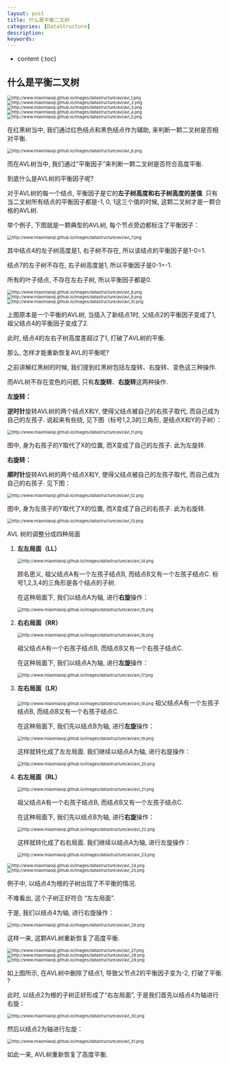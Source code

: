 ```yaml
---
layout: post
title: 什么是平衡二叉树
categories: [DataStructure]
description: 
keywords: 
---
```


* content
{:toc}


## 什么是平衡二叉树

<img src="http://www.miaomiaoqi.github.io/images/datastructure/avl/avl_1.png" alt="http://www.miaomiaoqi.github.io/images/datastructure/avl/avl_1.png" style="zoom:67%;" />

<img src="http://www.miaomiaoqi.github.io/images/datastructure/avl/avl_2.png" alt="http://www.miaomiaoqi.github.io/images/datastructure/avl/avl_2.png" style="zoom:67%;" />

<img src="http://www.miaomiaoqi.github.io/images/datastructure/avl/avl_3.png" alt="http://www.miaomiaoqi.github.io/images/datastructure/avl/avl_3.png" style="zoom:67%;" />

<img src="http://www.miaomiaoqi.github.io/images/datastructure/avl/avl_4.png" alt="http://www.miaomiaoqi.github.io/images/datastructure/avl/avl_4.png" style="zoom:67%;" />

<img src="http://www.miaomiaoqi.github.io/images/datastructure/avl/avl_5.png" alt="http://www.miaomiaoqi.github.io/images/datastructure/avl/avl_5.png" style="zoom:67%;" />

在红黑树当中, 我们通过红色结点和黑色结点作为辅助, 来判断一颗二叉树是否相对平衡. 

<img src="http://www.miaomiaoqi.github.io/images/datastructure/avl/avl_6.png" alt="http://www.miaomiaoqi.github.io/images/datastructure/avl/avl_6.png" style="zoom:67%;" />

而在AVL树当中, 我们通过“平衡因子”来判断一颗二叉树是否符合高度平衡. 

到底什么是AVL树的平衡因子呢? 

对于AVL树的每一个结点, 平衡因子是它的**左子树高度和右子树高度的差值**. 只有当二叉树所有结点的平衡因子都是-1, 0, 1这三个值的时候, 这颗二叉树才是一颗合格的AVL树. 

举个例子, 下图就是一颗典型的AVL树, 每个节点旁边都标注了平衡因子：

<img src="http://www.miaomiaoqi.github.io/images/datastructure/avl/avl_7.png" alt="http://www.miaomiaoqi.github.io/images/datastructure/avl/avl_7.png" style="zoom:67%;" />

其中结点4的左子树高度是1, 右子树不存在, 所以该结点的平衡因子是1-0=1. 

结点7的左子树不存在, 右子树高度是1, 所以平衡因子是0-1=-1. 

所有的叶子结点, 不存在左右子树, 所以平衡因子都是0. 

<img src="http://www.miaomiaoqi.github.io/images/datastructure/avl/avl_8.png" alt="http://www.miaomiaoqi.github.io/images/datastructure/avl/avl_8.png" style="zoom:67%;" />

<img src="http://www.miaomiaoqi.github.io/images/datastructure/avl/avl_9.png" alt="http://www.miaomiaoqi.github.io/images/datastructure/avl/avl_9.png" style="zoom:67%;" />

<img src="http://www.miaomiaoqi.github.io/images/datastructure/avl/avl_10.png" alt="http://www.miaomiaoqi.github.io/images/datastructure/avl/avl_10.png" style="zoom:67%;" />

上图原本是一个平衡的AVL树, 当插入了新结点1时, 父结点2的平衡因子变成了1, 祖父结点4的平衡因子变成了2. 

此时, 结点4的左右子树高度差超过了1, 打破了AVL树的平衡. 

那么, 怎样才能重新恢复AVL的平衡呢? 

之前讲解红黑树的时候, 我们提到红黑树包括左旋转、右旋转、变色这三种操作. 

而AVL树不存在变色的问题, 只有**左旋转**、**右旋转**这两种操作. 

**左旋转：**

**逆时针**旋转AVL树的两个结点X和Y, 使得父结点被自己的右孩子取代, 而自己成为自己的左孩子. 说起来有些绕, 见下图（标号1,2,3的三角形, 是结点X和Y的子树）：

<img src="http://www.miaomiaoqi.github.io/images/datastructure/avl/avl_11.png" alt="http://www.miaomiaoqi.github.io/images/datastructure/avl/avl_11.png" style="zoom:67%;" />

图中, 身为右孩子的Y取代了X的位置, 而X变成了自己的左孩子. 此为左旋转. 

**右旋转：**

**顺时针**旋转AVL树的两个结点X和Y, 使得父结点被自己的左孩子取代, 而自己成为自己的右孩子. 见下图：

<img src="http://www.miaomiaoqi.github.io/images/datastructure/avl/avl_12.png" alt="http://www.miaomiaoqi.github.io/images/datastructure/avl/avl_12.png" style="zoom:67%;" />

图中, 身为左孩子的Y取代了X的位置, 而X变成了自己的右孩子. 此为右旋转. 

<img src="http://www.miaomiaoqi.github.io/images/datastructure/avl/avl_13.png" alt="http://www.miaomiaoqi.github.io/images/datastructure/avl/avl_13.png" style="zoom:67%;" />

AVL 树的调整分成四种局面

1.  **左左局面（LL）**

    <img src="http://www.miaomiaoqi.github.io/images/datastructure/avl/avl_14.png" alt="http://www.miaomiaoqi.github.io/images/datastructure/avl/avl_14.png" style="zoom:67%;" />

    顾名思义, 祖父结点A有一个左孩子结点B, 而结点B又有一个左孩子结点C. 标号1,2,3,4的三角形是各个结点的子树. 

    

    在这种局面下, 我们以结点A为轴, 进行**右旋**操作：

    <img src="http://www.miaomiaoqi.github.io/images/datastructure/avl/avl_15.png" alt="http://www.miaomiaoqi.github.io/images/datastructure/avl/avl_15.png" style="zoom:67%;" />

2.  **右右局面（RR）**

    <img src="http://www.miaomiaoqi.github.io/images/datastructure/avl/avl_16.png" alt="http://www.miaomiaoqi.github.io/images/datastructure/avl/avl_16.png" style="zoom:67%;" />

    祖父结点A有一个右孩子结点B, 而结点B又有一个右孩子结点C. 

    在这种局面下, 我们以结点A为轴, 进行**左旋**操作：

    <img src="http://www.miaomiaoqi.github.io/images/datastructure/avl/avl_17.png" alt="http://www.miaomiaoqi.github.io/images/datastructure/avl/avl_17.png" style="zoom:67%;" />

3.  **左右局面（LR）**

    <img src="http://www.miaomiaoqi.github.io/images/datastructure/avl/avl_18.png" alt="http://www.miaomiaoqi.github.io/images/datastructure/avl/avl_18.png" style="zoom:67%;" />
    祖父结点A有一个左孩子结点B, 而结点B又有一个右孩子结点C. 

    在这种局面下, 我们先以结点B为轴, 进行**左旋**操作：

    <img src="http://www.miaomiaoqi.github.io/images/datastructure/avl/avl_19.png" alt="http://www.miaomiaoqi.github.io/images/datastructure/avl/avl_19.png" style="zoom:67%;" />

    这样就转化成了左左局面. 我们继续以结点A为轴, 进行右旋操作：

    <img src="http://www.miaomiaoqi.github.io/images/datastructure/avl/avl_20.png" alt="http://www.miaomiaoqi.github.io/images/datastructure/avl/avl_20.png" style="zoom:67%;" />

4.  **右左局面（RL）**

    <img src="http://www.miaomiaoqi.github.io/images/datastructure/avl/avl_21.png" alt="http://www.miaomiaoqi.github.io/images/datastructure/avl/avl_21.png" style="zoom:67%;" />

    祖父结点A有一个右孩子结点B, 而结点B又有一个左孩子结点C. 

    

    在这种局面下, 我们先以结点B为轴, 进行**右旋**操作：

    <img src="http://www.miaomiaoqi.github.io/images/datastructure/avl/avl_22.png" alt="http://www.miaomiaoqi.github.io/images/datastructure/avl/avl_22.png" style="zoom:67%;" />

    这样就转化成了右右局面. 我们继续以结点A为轴, 进行左旋操作：

    <img src="http://www.miaomiaoqi.github.io/images/datastructure/avl/avl_23.png" alt="http://www.miaomiaoqi.github.io/images/datastructure/avl/avl_23.png" style="zoom:67%;" />

<img src="http://www.miaomiaoqi.github.io/images/datastructure/avl/avl_24.png" alt="http://www.miaomiaoqi.github.io/images/datastructure/avl/avl_24.png" style="zoom:67%;" />

<img src="http://www.miaomiaoqi.github.io/images/datastructure/avl/avl_25.png" alt="http://www.miaomiaoqi.github.io/images/datastructure/avl/avl_25.png" style="zoom:67%;" />

例子中, 以结点4为根的子树出现了不平衡的情况. 

不难看出, 这个子树正好符合 “左左局面”. 

于是, 我们以结点4为轴, 进行右旋操作：

<img src="http://www.miaomiaoqi.github.io/images/datastructure/avl/avl_26.png" alt="http://www.miaomiaoqi.github.io/images/datastructure/avl/avl_26.png" style="zoom:67%;" />

这样一来, 这颗AVL树重新恢复了高度平衡. 

<img src="http://www.miaomiaoqi.github.io/images/datastructure/avl/avl_27.png" alt="http://www.miaomiaoqi.github.io/images/datastructure/avl/avl_27.png" style="zoom:67%;" />

<img src="http://www.miaomiaoqi.github.io/images/datastructure/avl/avl_28.png" alt="http://www.miaomiaoqi.github.io/images/datastructure/avl/avl_28.png" style="zoom:67%;" />

<img src="http://www.miaomiaoqi.github.io/images/datastructure/avl/avl_29.png" alt="http://www.miaomiaoqi.github.io/images/datastructure/avl/avl_29.png" style="zoom:67%;" />

如上图所示, 在AVL树中删除了结点1, 导致父节点2的平衡因子变为-2, 打破了平衡. ?

此时, 以结点2为根的子树正好形成了“右左局面”, 于是我们首先以结点4为轴进行右旋：

<img src="http://www.miaomiaoqi.github.io/images/datastructure/avl/avl_30.png" alt="http://www.miaomiaoqi.github.io/images/datastructure/avl/avl_30.png" style="zoom:67%;" />

然后以结点2为轴进行左旋：

<img src="http://www.miaomiaoqi.github.io/images/datastructure/avl/avl_31.png" alt="http://www.miaomiaoqi.github.io/images/datastructure/avl/avl_31.png" style="zoom:67%;" />

如此一来, AVL树重新恢复了高度平衡. 
